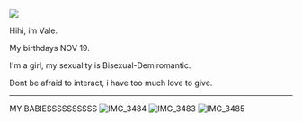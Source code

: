 ![](https://komarev.com/ghpvc/?username=poodlepioneer&color=52463a)

Hihi, im Vale.


My birthdays NOV 19.


I'm a girl, my sexuality is Bisexual-Demiromantic.


Dont be afraid to interact, i have too much love to give.
_______________
MY BABIESSSSSSSSSS
![IMG_3484](https://github.com/user-attachments/assets/35dc5a66-0736-4a0b-914c-c988854ff013)
![IMG_3483](https://github.com/user-attachments/assets/373d5fb4-be1b-4eec-a033-2cb1b64aba67)
![IMG_3485](https://github.com/user-attachments/assets/1f13db81-346a-48ad-98d4-ebb0bfd46d75)

